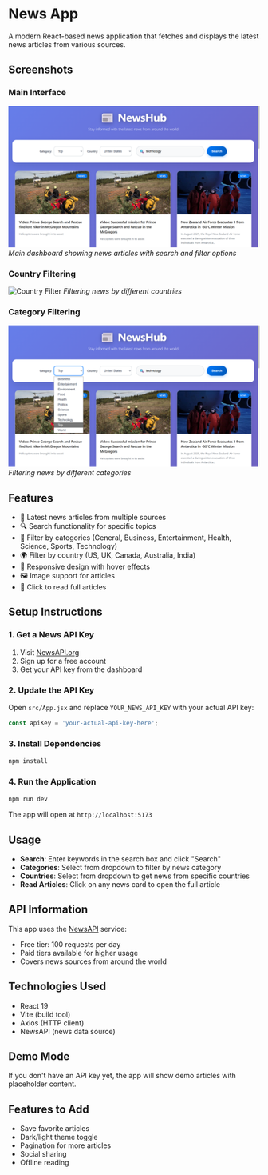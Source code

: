 # News App

A modern React-based news application that fetches and displays the latest news articles from various sources.

## Screenshots

### Main Interface
![NewsHub Main Interface](./src/assets/screenshots/main-interface.png)
*Main dashboard showing news articles with search and filter options*

### Country Filtering
![Country Filter](./src/assets/screenshots/search-feature.png)
*Filtering news by different countries*

### Category Filtering
![Category Filter](./src/assets/screenshots/category-filter.png)
*Filtering news by different categories*


## Features

- 📰 Latest news articles from multiple sources
- 🔍 Search functionality for specific topics
- 📂 Filter by categories (General, Business, Entertainment, Health, Science, Sports, Technology)
- 🌍 Filter by country (US, UK, Canada, Australia, India)
- 📱 Responsive design with hover effects
- 🖼️ Image support for articles
- 🔗 Click to read full articles

## Setup Instructions

### 1. Get a News API Key

1. Visit [NewsAPI.org](https://newsapi.org/)
2. Sign up for a free account
3. Get your API key from the dashboard

### 2. Update the API Key

Open `src/App.jsx` and replace `YOUR_NEWS_API_KEY` with your actual API key:

```javascript
const apiKey = 'your-actual-api-key-here';
```

### 3. Install Dependencies

```bash
npm install
```

### 4. Run the Application

```bash
npm run dev
```

The app will open at `http://localhost:5173`

## Usage

- **Search**: Enter keywords in the search box and click "Search"
- **Categories**: Select from dropdown to filter by news category
- **Countries**: Select from dropdown to get news from specific countries
- **Read Articles**: Click on any news card to open the full article

## API Information

This app uses the [NewsAPI](https://newsapi.org/) service:
- Free tier: 100 requests per day
- Paid tiers available for higher usage
- Covers news sources from around the world

## Technologies Used

- React 19
- Vite (build tool)
- Axios (HTTP client)
- NewsAPI (news data source)

## Demo Mode

If you don't have an API key yet, the app will show demo articles with placeholder content.

## Features to Add

- Save favorite articles
- Dark/light theme toggle
- Pagination for more articles
- Social sharing
- Offline reading

